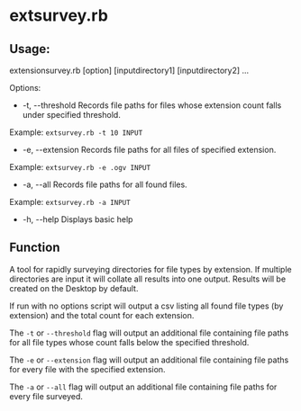# extsurvey.rb

## Usage:

extensionsurvey.rb [option] [inputdirectory1] [inputdirectory2] ...

Options:

* -t, --threshold  Records file paths for files whose extension count falls under specified threshold.

Example: `extsurvey.rb -t 10 INPUT`


* -e, --extension  Records file paths for all files of specified extension.

Example: `extsurvey.rb -e .ogv INPUT`


* -a, --all Records file paths for all found files.

Example: `extsurvey.rb -a INPUT`

* -h, --help  Displays basic help

## Function
A tool for rapidly surveying directories for file types by extension. If multiple directories are input it will collate all results into one output. Results will be created on the Desktop by default.

If run with no options script will output a csv listing all found file types (by extension) and the total count for each extension.

The `-t` or `--threshold` flag will output an additional file containing file paths for all file types whose count falls below the specified threshold.

The `-e` or `--extension` flag will output an additional file containing file paths for every file with the specified extension.

The `-a` or `--all` flag will output an additional file containing file paths for every file surveyed.


